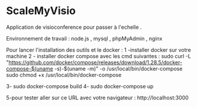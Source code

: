 # ScaleMyVisio
Application de visioconference pour passer à l'echelle .


Environnement de travail : node.js , mysql , phpMyAdmin , nginx

Pour lancer l'installation des outils et le docker : 
1 -installer docker sur votre machine 
2 - installer docker compose avec les cmd suivantes :
sudo curl -L "https://github.com/docker/compose/releases/download/1.28.5/docker-compose-$(uname -s)-$(uname -m)" -o /usr/local/bin/docker-compose
sudo chmod +x /usr/local/bin/docker-compose

3- sudo docker-compose build 
4- sudo docker-compose up

5-pour tester aller sur ce URL avec votre navigateur : http://localhost:3000
